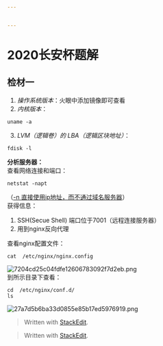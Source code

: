 ```yaml
---


---
```


<h1 id="长安杯题解">2020长安杯题解</h1>
<h2 id="检材一">检材一</h2>
<ol>
<li><em>操作系统版本</em>：火眼中添加镜像即可查看</li>
<li><em>内核版本</em>：</li>
</ol>
<pre><code>uname -a
</code></pre>
<ol start="3">
<li><em>LVM（逻辑卷）的 LBA（逻辑区块地址）</em>：</li>
</ol>
<pre><code>fdisk -l
</code></pre>
<p><strong>分析服务器：</strong><br>
查看网络连接和端口：</p>
<pre><code>netstat -napt
</code></pre>
<p>（<u>-n 直接使用ip地址，而不通过域名服务器</u>）<br>
<img src="!%5B2022-07-04_105320.png%5D%28https://s2.loli.net/2022/07/04/vidHyjlBP1ZpMzo.png%29" alt=""><br>
获得信息：</p>
<ol>
<li>SSH(Secue Shell) 端口位于7001（远程连接服务器）</li>
<li>用到nginx反向代理</li>
</ol>
<p>查看nginx配置文件：</p>
<pre><code>cat  /etc/nginx/nginx.config
</code></pre>
<p><img alt="7204cd25c04fdfe12606783092f7d2eb.png"><br>
到所示目录下查看：</p>
<pre><code>cd  /etc/nginx/conf.d/
ls
</code></pre>
<p><img alt="27a7d5b6ba33d0855e85b17ed5976919.png"></p>
<blockquote>
<p>Written with <a href="https://stackedit.cn/">StackEdit</a>.</p>
</blockquote>
<blockquote>
<p>Written with <a href="https://stackedit.cn/">StackEdit</a>.</p>
</blockquote>

